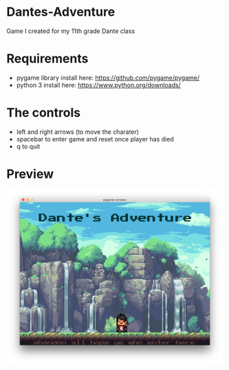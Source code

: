 # Dantes-Adventure
Game I created for my 11th grade Dante class


# Requirements
* pygame library install here: https://github.com/pygame/pygame/
* python 3 install here: https://www.python.org/downloads/

# The controls
* left and right arrows (to  move the charater)
* spacebar to enter game and reset once player has died
* q to quit

# Preview
![main menu](https://github.com/John-Trager/Dantes-Adventure/blob/master/photos/rm_Images/menu.png)
